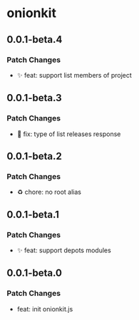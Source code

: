 # onionkit

## 0.0.1-beta.4

### Patch Changes

- ✨ feat: support list members of project

## 0.0.1-beta.3

### Patch Changes

- 🐛 fix: type of list releases response

## 0.0.1-beta.2

### Patch Changes

- ♻️ chore: no root alias

## 0.0.1-beta.1

### Patch Changes

- ✨ feat: support depots modules

## 0.0.1-beta.0

### Patch Changes

- feat: init onionkit.js
